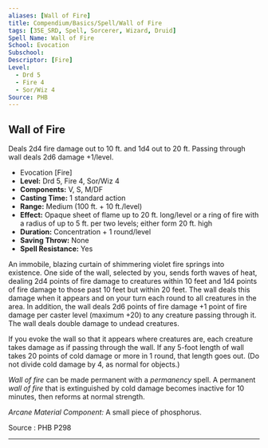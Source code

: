 ```yaml
---
aliases: [Wall of Fire]
title: Compendium/Basics/Spell/Wall of Fire
tags: [35E_SRD, Spell, Sorcerer, Wizard, Druid]
Spell Name: Wall of Fire
School: Evocation
Subschool: 
Descriptor: [Fire]
Level:
  - Drd 5
  - Fire 4
  - Sor/Wiz 4
Source: PHB
---
```



## Wall of Fire

Deals 2d4 fire damage out to 10 ft. and 1d4 out to 20 ft. Passing through wall deals 2d6 damage +1/level.

*   Evocation [Fire]
*   **Level:** Drd 5, Fire 4, Sor/Wiz 4
*   **Components:** V, S, M/DF
*   **Casting Time:** 1 standard action
*   **Range:** Medium (100 ft. + 10 ft./level)
*   **Effect:** Opaque sheet of flame up to 20 ft. long/level or a ring of fire with a radius of up to 5 ft. per two levels; either form 20 ft. high
*   **Duration:** Concentration + 1 round/level
*   **Saving Throw:** None
*   **Spell Resistance:** Yes

<p>An immobile, blazing curtain of shimmering violet fire springs into existence. One side of the wall, selected by you, sends forth waves of heat, dealing 2d4 points of fire damage to creatures within 10 feet and 1d4 points of fire damage to those past 10 feet but within 20 feet. The wall deals this damage when it appears and on your turn each round to all creatures in the area. In addition, the wall deals 2d6 points of fire damage +1 point of fire damage per caster level (maximum +20) to any creature passing through it. The wall deals double damage to undead creatures.</p><p>If you evoke the wall so that it appears where creatures are, each creature takes damage as if passing through the wall. If any 5-foot length of wall takes 20 points of cold damage or more in 1 round, that length goes out. (Do not divide cold damage by 4, as normal for objects.)</p><p><i>Wall of fire</i> can be made permanent with a <i>permanency</i> spell. A permanent <i>wall of fire</i> that is extinguished by cold damage becomes inactive for 10 minutes, then reforms at normal strength.</p><p><i>Arcane Material Component:</i> A small piece of phosphorus.</p>

Source : PHB P298

---

